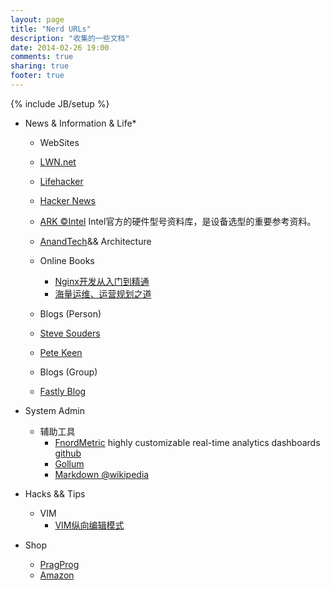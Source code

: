```yaml
---
layout: page
title: "Nerd URLs"
description: "收集的一些文档"
date: 2014-02-26 19:00
comments: true
sharing: true
footer: true
---
```

{% include JB/setup %}

*    News & Information & Life* 
     *    WebSites  
        *    [LWN.net](https://lwn.net)
        *    [Lifehacker](http://lifehacker.com)
        *    [Hacker News](http://news.ycombinator.com)
        *    [ARK &copy;Intel](http://ark.intel.com)
             Intel官方的硬件型号资料库，是设备选型的重要参考资料。
        *    [AnandTech](http://www.anandtech.com)&& Architecture

     *  Online Books
        *    [Nginx开发从入门到精通](http://tengine.taobao.org/book/index.html)
        *    [海量运维、运营规划之道](http://www.itkoala.com)

     *    Blogs (Person)
        *    [Steve Souders](http://stevesouders.com)
        *    [Pete Keen](https://www.petekeen.net)

     *    Blogs (Group)
        *    [Fastly Blog](http://www.fastly.com/blog)

*    System Admin

     *    辅助工具
          *    [FnordMetric](http://fnordmetric.io)
               highly customizable real-time analytics dashboards [github](https://github.com/paulasmuth/fnordmetric)
          *    [Gollum](https://github.com/github/gollum)
          *    [Markdown @wikipedia](http://en.wikipedia.org/wiki/Markdown)

*    Hacks && Tips
     *    VIM
          *    [VIM纵向编辑模式](http://www.ibm.com/developerworks/cn/linux/l-cn-vimcolumn/index.html)


*    Shop
     * [PragProg](http://pragprog.com)
     * [Amazon](http://www.amazon.com)